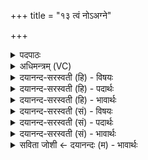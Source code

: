 +++
title = "१३ त्वं नोऽअग्ने"

+++
<details><summary>पदपाठः</summary>

त्वम्। नः॒। अ॒ग्ने॒। तव॑। दे॒व॒। पा॒युभि॒रिति॑ पा॒युऽभिः॑। म॒घोनः॑। र॒क्ष॒। त॒न्वः᳖। च॒। व॒न्द्य॒। त्रा॒ता। तो॒कस्य॑। तन॑ये॒ गवा॑म्। अ॒सि॒। अनि॑मेष॒मित्यनि॑मेषम्। रक्ष॑माणः॒। तव॑। व्र॒ते। १३।
</details>

<details><summary>अधिमन्त्रम् (VC)</summary>

- अग्निर्देवता
- हिरण्यस्तूप आङ्गिरस ऋषिः
- त्रिष्टुप्
- धैवतः
</details>

<details><summary>दयानन्द-सरस्वती (हि) - विषयः</summary>

राजा और ईश्वर की कैसी सेवा करनी चाहिये, इस विषय को अगले मन्त्र में कहा है ॥
</details>

<details><summary>दयानन्द-सरस्वती (हि) - पदार्थः</summary>

पदार्थान्वयभाषाः -  हे (देव) उत्तम गुणकर्मस्वभावयुक्त (अग्ने) राजन् वा ईश्वर (तव) आप के (व्रते) उत्तम नियम में वर्त्तमान (मघोनः) बहुत धनयुक्त हम लोगों की (तव) आपके (पायुभिः) रक्षादि के हेतु कर्म्मों से (त्वम्) आप (रक्ष) रक्षा कीजिये (च) और (नः) हमारे (तन्वः) शरीरों की रक्षा कीजिये। हे (वन्द्य) स्तुति के योग्य भगवन् ! जिस कारण आप (अनिमेषम्) निरन्तर (रक्षमाणः) रक्षा करते हुए (तोकस्य) सन्तान पुत्र (तनये) पौत्र और (गवाम्) गौ आदि के (त्राता) रक्षक (असि) हैं, इसलिये हम लोगों के सर्वदा सत्कार और उपासना के योग्य हैं ॥१३ ॥
</details>

<details><summary>दयानन्द-सरस्वती (हि) - भावार्थः</summary>

भावार्थभाषाः -  इस मन्त्र में श्लेषालङ्कार है। जो मनुष्य ईश्वर के गुण, कर्म, स्वभावों और आज्ञा की अनुकूलता से वर्तमान हैं, जिनकी ईश्वर और विद्वान् लोग निरन्तर रक्षा करनेवाले हैं, वे लक्ष्मी, दीर्घावस्था और सन्तानों से रहित कभी नहीं होते ॥१३ ॥
</details>

<details><summary>दयानन्द-सरस्वती (सं) - विषयः</summary>

राजेश्वरौ कथं सेवनीयावित्याह ॥
</details>

<details><summary>दयानन्द-सरस्वती (सं) - पदार्थः</summary>

पदार्थान्वयभाषाः -  हे अग्ने ! देव तव व्रते वर्त्तमानान् मघोनोऽस्मान् तव पायुभिस्त्वं रक्ष, नस्तन्वश्च रक्ष। हे वन्द्य ! यतस्त्वमनिमेषं रक्षमाणस्तोकस्य तनये गवाञ्च त्रातासि, तस्मादस्माभिर्नित्यं सत्कर्त्तव्य उपासनीयश्चासि ॥१३ ॥
</details>

<details><summary>दयानन्द-सरस्वती (सं) - भावार्थः</summary>

भावार्थभाषाः -  अत्र श्लेषालङ्कारः। य ईश्वरगुणकर्मस्वभावाज्ञानुकूलत्वे वर्त्तन्ते, येषामीश्वरो विद्वांसश्च सततं रक्षकाः सन्ति, ते श्रिया दीर्घायुषा प्रजाभिश्च रहिता कदाचिन्न भवन्ति ॥१३ ॥
</details>

<details><summary>सविता जोशी ← दयानन्दः (म) - भावार्थः</summary>

भावार्थभाषाः -  या मंत्रात श्लेषालंकार आहे. जी माणसे ईश्वराच्या गुण, कर्म स्वभावानुसार त्याच्या आज्ञेत राहतात व ईश्वर आणि विद्वान लोक ज्यांचे सतत रक्षण करतात ते दीर्घायू होतात. त्यांना लक्ष्मी व संतानांची प्राप्ती होते.
</details>